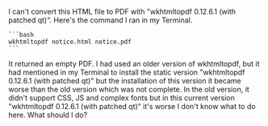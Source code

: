 I can't convert this HTML file to PDF with "wkhtmltopdf 0.12.6.1 (with patched qt)".
Here's the command I ran in my Terminal.

    ```bash
    wkhtmltopdf notice.html notice.pdf
    ```

It returned an empty PDF. I had used an older version of wkhtmltopdf, 
but it had mentioned in my Terminal to install the static version "wkhtmltopdf 0.12.6.1 (with patched qt)" but the installation of this version it became worse than the old version which was not complete. In the old version, it didn't support CSS, JS and complex fonts but in this current version "wkhtmltopdf 0.12.6.1 (with patched qt)" it's worse I don't know what to do here. What should I do?